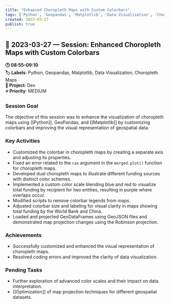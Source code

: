 ```yaml
---
title: "Enhanced Choropleth Maps with Custom Colorbars"
tags: ['Python', 'Geopandas', 'Matplotlib', 'Data Visualization', 'Choropleth Maps']
created: 2023-03-27
publish: true
---
```


## 📅 2023-03-27 — Session: Enhanced Choropleth Maps with Custom Colorbars

**🕒 08:55–09:10**  
**🏷️ Labels**: Python, Geopandas, Matplotlib, Data Visualization, Choropleth Maps  
**📂 Project**: Dev  
**⭐ Priority**: MEDIUM  


### Session Goal
The objective of this session was to enhance the visualization of choropleth maps using [[Python]], GeoPandas, and [[Matplotlib]] by customizing colorbars and improving the visual representation of geospatial data.

### Key Activities
- Customized the colorbar in choropleth maps by creating a separate axis and adjusting its properties.
- Fixed an error related to the `cax` argument in the `merged.plot()` function for choropleth maps.
- Developed dual choropleth maps to illustrate different funding sources with distinct color schemes.
- Implemented a custom color scale blending blue and red to visualize total funding by recipient for two entities, resulting in purple where overlaps occur.
- Modified scripts to remove colorbar legends from maps.
- Adjusted colorbar size and labeling for visual clarity in maps showing total funding by the World Bank and China.
- Loaded and projected GeoDataFrames using GeoJSON files and demonstrated map projection changes using the Robinson projection.

### Achievements
- Successfully customized and enhanced the visual representation of choropleth maps.
- Resolved coding errors and improved the clarity of data visualization.

### Pending Tasks
- Further exploration of advanced color scales and their impact on data interpretation.
- [[Optimization]] of map projection techniques for different geospatial datasets.
